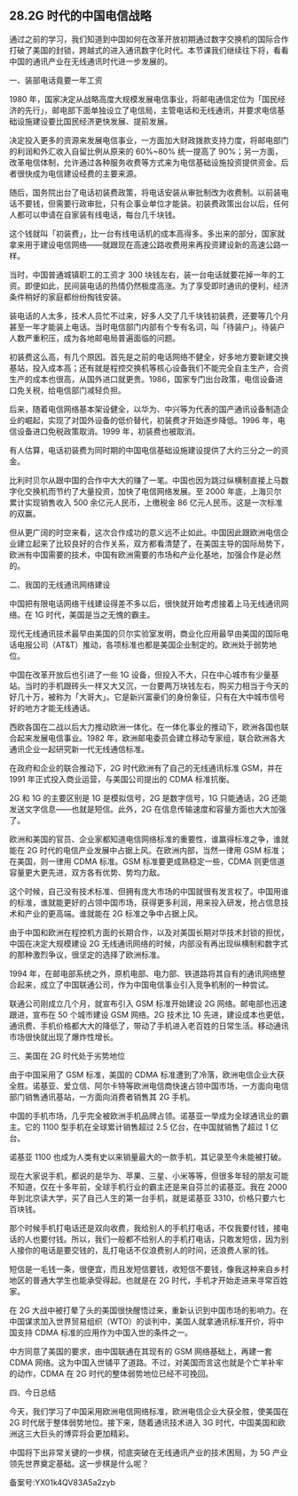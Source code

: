 ## 28.2G 时代的中国电信战略
通过之前的学习，我们知道到中国如何在改革开放初期通过数字交换机的国际合作打破了美国的封锁，跨越式的进入通讯数字化时代。本节课我们继续往下将，看看中国的通讯产业在无线通讯时代进一步发展的。


一、装部电话竟要一年工资


1980 年，国家决定从战略高度大规模发展电信事业，将邮电通信定位为「国民经济的先行」，邮电部下面单独设立了电信局，主管电话和无线通讯，并要求电信基础设施建设要比国民经济更快发展、提前发展。


决定投入更多的资源来发展电信事业，一方面加大财政拨款支持力度，将邮电部门的利润和外汇收入自留比例从原来的 60%~80% 统一提高了 90%；另一方面，改革电信体制，允许通过各种服务收费等方式来为电信基础设施投资提供资金。后者很快成为电信建设经费的主要来源。


随后，国务院出台了电话初装费政策，将电话安装从审批制改为收费制。以前装电话不要钱，但需要行政审批，只有企事业单位才能装。初装费政策出台以后，任何人都可以申请在自家装有线电话，每台几千块钱。


这个钱就叫「初装费」，比一台有线电话机的成本高得多。多出来的部分，国家就拿来用于建设电信网络——就跟现在高速公路收费用来再投资建设新的高速公路一样。


当时，中国普通城镇职工的工资才 300 块钱左右，装一台电话就要花掉一年的工资。即便如此，民间装电话的热情仍然极度高涨。为了享受即时通讯的便利，经济条件稍好的家庭都纷纷掏钱安装。


装电话的人太多，技术人员忙不过来，好多人交了几千块钱初装费，还要等几个月甚至一年才能装上电话。当时电信部门内部有个专有名词，叫「待装户」。待装户人数严重积压，成为各地邮电局普遍面临的问题。


初装费这么高，有几个原因。首先是之前的电话网络不健全，好多地方要新建交换基站，投入成本高；还有就是程控交换机等核心设备我们不能完全自主生产，合资生产的成本也很高，从国外进口就更贵。1986，国家专门出台政策，电信设备进口免关税，给电信部门减轻负担。


后来，随着电信网络基本架设健全，以华为、中兴等为代表的国产通讯设备制造企业的崛起，实现了对国外设备的低价替代，初装费才开始逐步降低。1996 年，电信设备进口免税政策取消。1999 年，初装费也被取消。


有人估算，电话初装费为同时期的中国电信基础设施建设提供了大约三分之一的资金。


比利时贝尔从跟中国的合作中大大的赚了一笔。中国也因为跳过纵横制直接上马数字化交换机而节约了大量投资，加快了电信网络发展。至 2000 年底，上海贝尔累计实现销售收入 500 余亿元人民币，上缴税金 86 亿元人民币。这是一次标准的双赢。


但从更广阔的时空来看，这次合作成功的意义远不止如此。中国因此跟欧洲电信企业建立起来了比较良好的合作关系，双方都看清楚了，在美国主导的国际局势下，欧洲有中国需要的技术，中国有欧洲需要的市场和产业化基地，加强合作是必然的。


二、我国的无线通讯网络建设


中国把有限电话网络干线建设得差不多以后，很快就开始考虑接着上马无线通讯网络。在 1G 时代，美国是当之无愧的霸主。


现代无线通讯技术最早由美国的贝尔实验室发明，商业化应用最早由美国的国际电话电报公司（AT&T）推动，各项标准也都是美国企业制定的。欧洲处于弱势地位。


中国在改革开放后也引进了一些 1G 设备，但投入不大，只在中心城市有少量基站。当时的手机跟砖头一样又大又沉，一台要两万块钱左右，购买力相当于今天的好几十万，被称为「大哥大」。它是新兴富豪们的身份象征，只有在大中城市信号好的地方才能无线通话。


西欧各国在二战以后大力推动欧洲一体化。在一体化事业的推动下，欧洲各国也联合起来发展电信事业。1982 年，欧洲邮电委员会建立移动专家组，联合欧洲各大通讯企业一起研究新一代无线通信标准。


在政府和企业的联合推动下，2G 时代欧洲有了自己的无线通讯标准 GSM，并在 1991 年正式投入商业运营，与美国公司提出的 CDMA 标准抗衡。


2G 和 1G 的主要区别是 1G 是模拟信号，2G 是数字信号，1G 只能通话，2G 还能发送文字信息——也就是短信。此外，2G 在信息传输速度和容量方面也大大加强了。


欧洲和美国的官员、企业家都知道电信网络标准的重要性，谁赢得标准之争，谁就能在 2G 时代的电信产业发展中占据上风。在欧洲内部，当然一律用 GSM 标准；在美国，则一律用 CDMA 标准。GSM 标准要更成熟稳定一些，CDMA 则更信道容量更大更先进，双方各有优势、势均力敌。


这个时候，自己没有技术标准、但拥有庞大市场的中国就很有发言权了。中国用谁的标准，谁就能更好的占领中国市场，获得更多利润，用来投入研发，抢占信息技术和产业的更高端。谁就能在 2G 标准之争中占据上风。


由于中国和欧洲在程控机方面的长期合作，以及对美国长期对华技术封锁的担忧，中国在决定大规模建设 2G 无线通讯网络的时候，内部没有再出现纵横制和数字式的那种激烈争议，很坚定的选择了欧洲标准。


1994 年，在邮电部系统之外，原机电部、电力部、铁道路将其自有的通讯网络整合起来，成立了中国联通公司，作为中国电信事业引入竞争机制的一种尝试。


联通公司刚成立几个月，就宣布引入 GSM 标准开始建设 2G 网络。邮电部也迅速跟进，宣布在 50 个城市建设 GSM 网络。2G 技术比 1G 先进，建设成本也更低，通讯费、手机价格都大大的降低了，带动了手机进入老百姓的日常生活。移动通讯市场很快就出现了爆炸性增长。


三、美国在 2G 时代处于劣势地位


由于中国采用了 GSM 标准，美国的 CDMA 标准遭到了冷落，欧洲电信企业大获全胜。诺基亚、爱立信、阿尔卡特等欧洲电信商快速占领中国市场，一方面向电信部门销售通讯基站，一方面向消费者销售其 2G 手机。


中国的手机市场，几乎完全被欧洲手机品牌占领。诺基亚一举成为全球通讯业的霸主。它的 1100 型手机在全球累计销售超过 2.5 亿台，在中国就销售了超过 1 亿台。


诺基亚 1100 也成为人类有史以来销量最大的一款手机，其记录至今未能被打破。


现在大家说手机，都说的是华为、苹果、三星、小米等等，但很多年轻的朋友可能不知道，仅在十多年前，全球手机行业的霸主还是来自芬兰的诺基亚。我在 2000 年到北京读大学，买了自己人生的第一台手机，就是诺基亚 3310，价格只要六七百块钱。


那个时候手机打电话还是双向收费，我给别人的手机打电话，不仅我要付钱，接电话的人也要付钱。所以，我们一般都不给别人的手机打电话，只敢发短信，因为别人接你的电话是要交钱的，乱打电话不仅浪费别人的时间，还浪费人家的钱。


短信是一毛钱一条，很便宜，而且发短信要钱，收短信不要钱，像我这种来自乡村地区的普通大学生也能承受得起。也就是在 2G 时代，手机才开始走进来寻常百姓家。


在 2G 大战中被打晕了头的美国很快醒悟过来，重新认识到中国市场的影响力。在中国谋求加入世界贸易组织（WTO）的谈判中，美国人就拿通讯标准开价，将中国支持 CDMA 标准的应用作为中国入世的条件之一。


中方同意了美国的要求，由中国联通在其现有的 GSM 网络基础上，再建一套 CDMA 网络。这为中国入世铺平了道路。不过，对美国而言这也就是个亡羊补牢的动作，CDMA 在 2G 时代的整体弱势地位已经不可挽回。


四、今日总结


今天，我们学习了中国采用欧洲电信网络标准，欧洲电信企业大获全胜，使美国在 2G 时代居于整体弱势地位。接下来，随着通讯技术进入 3G 时代，中国美国和欧洲这三大巨头的博弈将会更加精彩。


中国将下出非常关键的一步棋，彻底突破在无线通讯产业的技术困局，为 5G 产业领先世界奠定基础。这一步棋是什么呢？


备案号:YX01k4QV83A5a2zyb

